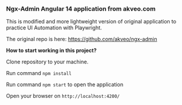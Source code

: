 ### Ngx-Admin Angular 14 application from akveo.com

This is modified and more lightweight version of original application to practice UI Automation with Playwright.

The original repo is here: https://github.com/akveo/ngx-admin

**How to start working in this project?**

Clone repository to your machine.

Run command ```npm install``` 

Run command ```npm start``` to open the application

Open your browser on ```http://localhost:4200/```
